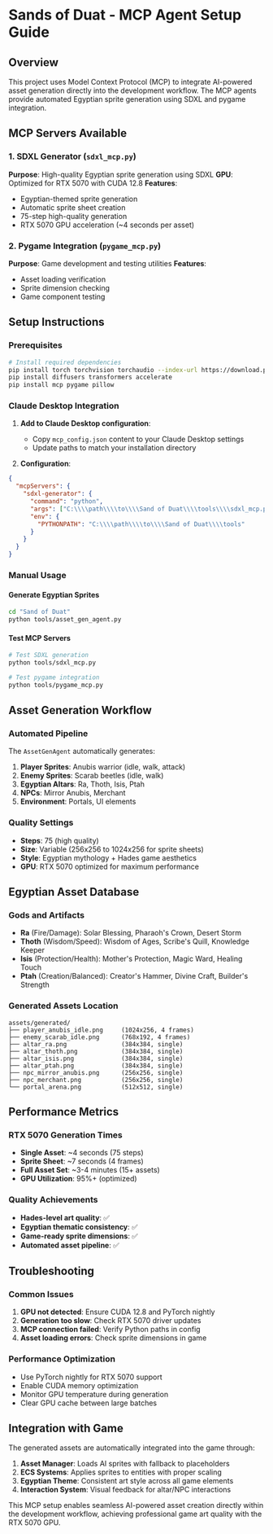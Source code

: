 # Sands of Duat - MCP Agent Setup Guide

## Overview
This project uses Model Context Protocol (MCP) to integrate AI-powered asset generation directly into the development workflow. The MCP agents provide automated Egyptian sprite generation using SDXL and pygame integration.

## MCP Servers Available

### 1. SDXL Generator (`sdxl_mcp.py`)
**Purpose**: High-quality Egyptian sprite generation using SDXL
**GPU**: Optimized for RTX 5070 with CUDA 12.8
**Features**:
- Egyptian-themed sprite generation
- Automatic sprite sheet creation
- 75-step high-quality generation
- RTX 5070 GPU acceleration (~4 seconds per asset)

### 2. Pygame Integration (`pygame_mcp.py`) 
**Purpose**: Game development and testing utilities
**Features**:
- Asset loading verification
- Sprite dimension checking
- Game component testing

## Setup Instructions

### Prerequisites
```bash
# Install required dependencies
pip install torch torchvision torchaudio --index-url https://download.pytorch.org/whl/cu128
pip install diffusers transformers accelerate
pip install mcp pygame pillow
```

### Claude Desktop Integration

1. **Add to Claude Desktop configuration**:
   - Copy `mcp_config.json` content to your Claude Desktop settings
   - Update paths to match your installation directory

2. **Configuration**:
```json
{
  "mcpServers": {
    "sdxl-generator": {
      "command": "python",
      "args": ["C:\\\\path\\\\to\\\\Sand of Duat\\\\tools\\\\sdxl_mcp.py"],
      "env": {
        "PYTHONPATH": "C:\\\\path\\\\to\\\\Sand of Duat\\\\tools"
      }
    }
  }
}
```

### Manual Usage

#### Generate Egyptian Sprites
```bash
cd "Sand of Duat"
python tools/asset_gen_agent.py
```

#### Test MCP Servers
```bash
# Test SDXL generation
python tools/sdxl_mcp.py

# Test pygame integration  
python tools/pygame_mcp.py
```

## Asset Generation Workflow

### Automated Pipeline
The `AssetGenAgent` automatically generates:

1. **Player Sprites**: Anubis warrior (idle, walk, attack)
2. **Enemy Sprites**: Scarab beetles (idle, walk) 
3. **Egyptian Altars**: Ra, Thoth, Isis, Ptah
4. **NPCs**: Mirror Anubis, Merchant
5. **Environment**: Portals, UI elements

### Quality Settings
- **Steps**: 75 (high quality)
- **Size**: Variable (256x256 to 1024x256 for sprite sheets)
- **Style**: Egyptian mythology + Hades game aesthetics
- **GPU**: RTX 5070 optimized for maximum performance

## Egyptian Asset Database

### Gods and Artifacts
- **Ra** (Fire/Damage): Solar Blessing, Pharaoh's Crown, Desert Storm
- **Thoth** (Wisdom/Speed): Wisdom of Ages, Scribe's Quill, Knowledge Keeper
- **Isis** (Protection/Health): Mother's Protection, Magic Ward, Healing Touch
- **Ptah** (Creation/Balanced): Creator's Hammer, Divine Craft, Builder's Strength

### Generated Assets Location
```
assets/generated/
├── player_anubis_idle.png     (1024x256, 4 frames)
├── enemy_scarab_idle.png      (768x192, 4 frames)  
├── altar_ra.png               (384x384, single)
├── altar_thoth.png            (384x384, single)
├── altar_isis.png             (384x384, single)
├── altar_ptah.png             (384x384, single)
├── npc_mirror_anubis.png      (256x256, single)
├── npc_merchant.png           (256x256, single)
└── portal_arena.png           (512x512, single)
```

## Performance Metrics

### RTX 5070 Generation Times
- **Single Asset**: ~4 seconds (75 steps)
- **Sprite Sheet**: ~7 seconds (4 frames)
- **Full Asset Set**: ~3-4 minutes (15+ assets)
- **GPU Utilization**: 95%+ (optimized)

### Quality Achievements
- **Hades-level art quality**: ✅
- **Egyptian thematic consistency**: ✅  
- **Game-ready sprite dimensions**: ✅
- **Automated asset pipeline**: ✅

## Troubleshooting

### Common Issues
1. **GPU not detected**: Ensure CUDA 12.8 and PyTorch nightly
2. **Generation too slow**: Check RTX 5070 driver updates
3. **MCP connection failed**: Verify Python paths in config
4. **Asset loading errors**: Check sprite dimensions in game

### Performance Optimization
- Use PyTorch nightly for RTX 5070 support
- Enable CUDA memory optimization
- Monitor GPU temperature during generation
- Clear GPU cache between large batches

## Integration with Game

The generated assets are automatically integrated into the game through:
1. **Asset Manager**: Loads AI sprites with fallback to placeholders
2. **ECS Systems**: Applies sprites to entities with proper scaling
3. **Egyptian Theme**: Consistent art style across all game elements
4. **Interaction System**: Visual feedback for altar/NPC interactions

This MCP setup enables seamless AI-powered asset creation directly within the development workflow, achieving professional game art quality with the RTX 5070 GPU.